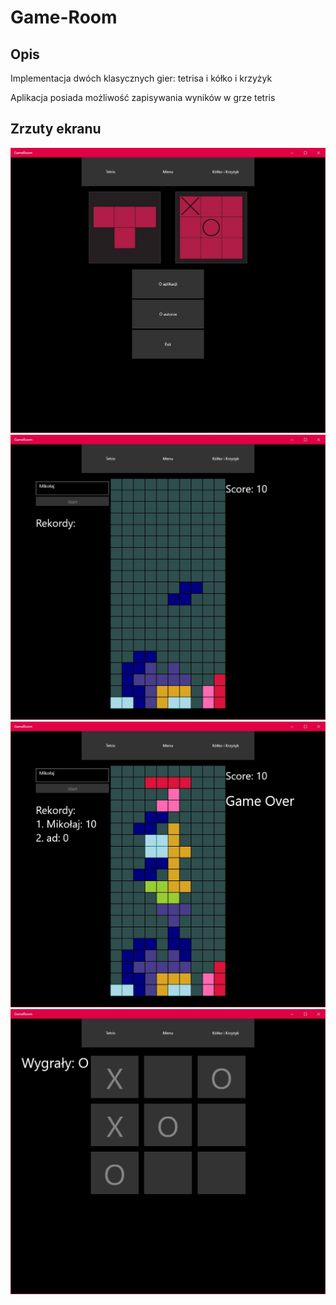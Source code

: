 # Game-Room
## Opis 
Implementacja dwóch klasycznych gier: tetrisa i kółko i krzyżyk

Aplikacja posiada możliwość zapisywania wyników w grze tetris

## Zrzuty ekranu

![Menu główne](Screenshots/menu.jpg)
![Tetris 1](Screenshots/tetris1.jpg)
![Tetris 2](Screenshots/tetris2.jpg)
![Kółko i krzyżyk](Screenshots/tictactoe.jpg)
